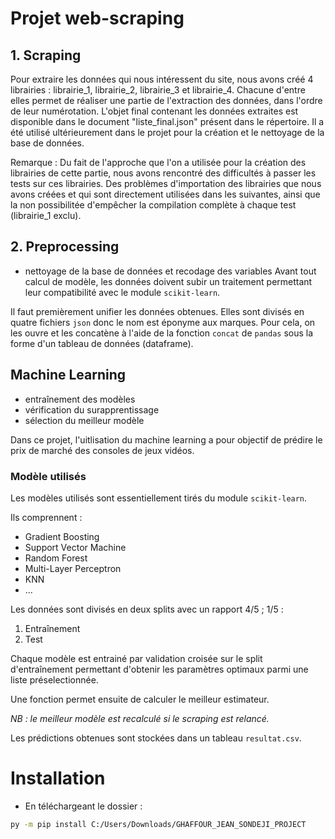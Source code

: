 # Projet web-scraping

## 1. Scraping

Pour extraire les données qui nous intéressent du site, nous avons créé 4 librairies : librairie_1, librairie_2, librairie_3 et librairie_4. Chacune d'entre elles permet de réaliser une partie de l'extraction des données, dans l'ordre de leur numérotation. L'objet final contenant les données extraites est disponible dans le document "liste_final.json" présent dans le répertoire. Il a été utilisé ultérieurement dans le projet pour la création et le nettoyage de la base de données.

Remarque : Du fait de l'approche que l'on a utilisée pour la création des librairies de cette partie, nous avons rencontré des difficultés à passer les tests sur ces librairies. Des problèmes d'importation des librairies que nous avons créées et qui sont directement utilisées dans les suivantes, ainsi que la non possibilitée d'empêcher la compilation complète à chaque test (librairie_1 exclu).


## 2. Preprocessing

- nettoyage de la base de données et recodage des variables
Avant tout calcul de modèle, les données doivent subir un traitement permettant leur compatibilité avec le module `scikit-learn`. 

Il faut premièrement unifier les données obtenues. Elles sont divisés en quatre fichiers `json` donc le nom est éponyme aux marques. Pour cela, on les ouvre et les concatène à l'aide de la fonction `concat` de `pandas` sous la forme d'un tableau de données (dataframe).

## Machine Learning
- entraînement des modèles
- vérification du surapprentissage
- sélection du meilleur modèle

Dans ce projet, l'uitlisation du machine learning a pour objectif de prédire le prix de marché des consoles de jeux vidéos.

### Modèle utilisés

Les modèles utilisés sont essentiellement tirés du module `scikit-learn`.

Ils comprennent :

- Gradient Boosting
- Support Vector Machine
- Random Forest
- Multi-Layer Perceptron
- KNN
- ...

Les données sont divisés en deux splits avec un rapport 4/5 ; 1/5  :

1. Entraînement
2. Test

Chaque modèle est entrainé par validation croisée sur le split d'entraînement permettant d'obtenir les paramètres optimaux parmi une liste préselectionnée.

Une fonction permet ensuite de calculer le meilleur estimateur.

*NB : le meilleur modèle est recalculé si le scraping est relancé.*

Les prédictions obtenues sont stockées dans un tableau `resultat.csv`.

# Installation

- En téléchargeant le dossier :
```sh
py -m pip install C:/Users/Downloads/GHAFFOUR_JEAN_SONDEJI_PROJECT
```
